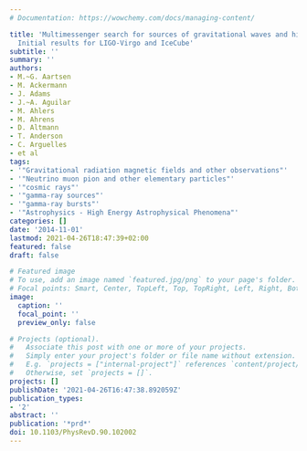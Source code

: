 ```yaml
---
# Documentation: https://wowchemy.com/docs/managing-content/

title: 'Multimessenger search for sources of gravitational waves and high-energy neutrinos:
  Initial results for LIGO-Virgo and IceCube'
subtitle: ''
summary: ''
authors:
- M.~G. Aartsen
- M. Ackermann
- J. Adams
- J.~A. Aguilar
- M. Ahlers
- M. Ahrens
- D. Altmann
- T. Anderson
- C. Arguelles
- et al
tags:
- '"Gravitational radiation magnetic fields and other observations"'
- '"Neutrino muon pion and other elementary particles"'
- '"cosmic rays"'
- '"gamma-ray sources"'
- '"gamma-ray bursts"'
- '"Astrophysics - High Energy Astrophysical Phenomena"'
categories: []
date: '2014-11-01'
lastmod: 2021-04-26T18:47:39+02:00
featured: false
draft: false

# Featured image
# To use, add an image named `featured.jpg/png` to your page's folder.
# Focal points: Smart, Center, TopLeft, Top, TopRight, Left, Right, BottomLeft, Bottom, BottomRight.
image:
  caption: ''
  focal_point: ''
  preview_only: false

# Projects (optional).
#   Associate this post with one or more of your projects.
#   Simply enter your project's folder or file name without extension.
#   E.g. `projects = ["internal-project"]` references `content/project/deep-learning/index.md`.
#   Otherwise, set `projects = []`.
projects: []
publishDate: '2021-04-26T16:47:38.892059Z'
publication_types:
- '2'
abstract: ''
publication: '*prd*'
doi: 10.1103/PhysRevD.90.102002
---
```

